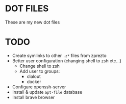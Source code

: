 # DOT FILES
These are my new dot files

# TODO
- Create symlinks to other `.z*` files from zprezto
- Better user configuration (changing shell to zsh etc...)
  - Change shell to zsh
  - Add user to groups:
    - dialout
    - docker
- Configure openssh-server
- Install & update `apt-file` database
- Install brave browser
